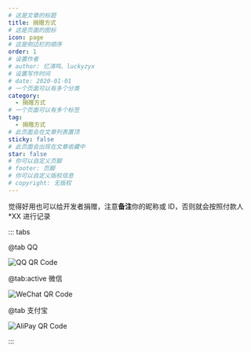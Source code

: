 ```yaml
---
# 这是文章的标题
title: 捐赠方式
# 这是页面的图标
icon: page
# 这是侧边栏的顺序
order: 1
# 设置作者
# author: 忆清鸣、luckyzyx
# 设置写作时间
# date: 2020-01-01
# 一个页面可以有多个分类
category:
  - 捐赠方式
# 一个页面可以有多个标签
tag:
  - 捐赠方式
# 此页面会在文章列表置顶
sticky: false
# 此页面会出现在文章收藏中
star: false
# 你可以自定义页脚
# footer: 页脚
# 你可以自定义版权信息
# copyright: 无版权
---
```


觉得好用也可以给开发者捐赠，注意**备注**你的昵称或 ID，否则就会按照付款人\*XX 进行记录

::: tabs

@tab QQ

![QQ QR Code](/assets/images/donate/qq.png)

@tab:active 微信

![WeChat QR Code](/assets/images/donate/wechat.png)

@tab 支付宝

![AliPay QR Code](/assets/images/donate/alipay.png)

:::

